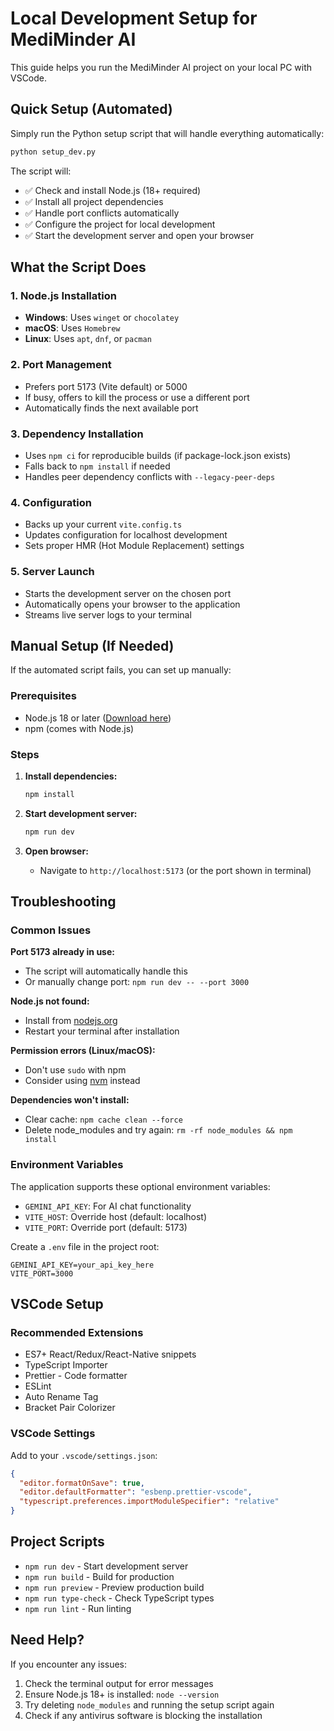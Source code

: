 # Local Development Setup for MediMinder AI

This guide helps you run the MediMinder AI project on your local PC with VSCode.

## Quick Setup (Automated)

Simply run the Python setup script that will handle everything automatically:

```bash
python setup_dev.py
```

The script will:
- ✅ Check and install Node.js (18+ required)
- ✅ Install all project dependencies 
- ✅ Handle port conflicts automatically
- ✅ Configure the project for local development
- ✅ Start the development server and open your browser

## What the Script Does

### 1. Node.js Installation
- **Windows**: Uses `winget` or `chocolatey` 
- **macOS**: Uses `Homebrew`
- **Linux**: Uses `apt`, `dnf`, or `pacman`

### 2. Port Management
- Prefers port 5173 (Vite default) or 5000
- If busy, offers to kill the process or use a different port
- Automatically finds the next available port

### 3. Dependency Installation
- Uses `npm ci` for reproducible builds (if package-lock.json exists)
- Falls back to `npm install` if needed
- Handles peer dependency conflicts with `--legacy-peer-deps`

### 4. Configuration
- Backs up your current `vite.config.ts`
- Updates configuration for localhost development
- Sets proper HMR (Hot Module Replacement) settings

### 5. Server Launch
- Starts the development server on the chosen port
- Automatically opens your browser to the application
- Streams live server logs to your terminal

## Manual Setup (If Needed)

If the automated script fails, you can set up manually:

### Prerequisites
- Node.js 18 or later ([Download here](https://nodejs.org/))
- npm (comes with Node.js)

### Steps
1. **Install dependencies:**
   ```bash
   npm install
   ```

2. **Start development server:**
   ```bash
   npm run dev
   ```

3. **Open browser:**
   - Navigate to `http://localhost:5173` (or the port shown in terminal)

## Troubleshooting

### Common Issues

**Port 5173 already in use:**
- The script will automatically handle this
- Or manually change port: `npm run dev -- --port 3000`

**Node.js not found:**
- Install from [nodejs.org](https://nodejs.org/)
- Restart your terminal after installation

**Permission errors (Linux/macOS):**
- Don't use `sudo` with npm
- Consider using [nvm](https://github.com/nvm-sh/nvm) instead

**Dependencies won't install:**
- Clear cache: `npm cache clean --force`
- Delete node_modules and try again: `rm -rf node_modules && npm install`

### Environment Variables

The application supports these optional environment variables:

- `GEMINI_API_KEY`: For AI chat functionality
- `VITE_HOST`: Override host (default: localhost)
- `VITE_PORT`: Override port (default: 5173)

Create a `.env` file in the project root:
```
GEMINI_API_KEY=your_api_key_here
VITE_PORT=3000
```

## VSCode Setup

### Recommended Extensions
- ES7+ React/Redux/React-Native snippets
- TypeScript Importer
- Prettier - Code formatter
- ESLint
- Auto Rename Tag
- Bracket Pair Colorizer

### VSCode Settings
Add to your `.vscode/settings.json`:
```json
{
  "editor.formatOnSave": true,
  "editor.defaultFormatter": "esbenp.prettier-vscode",
  "typescript.preferences.importModuleSpecifier": "relative"
}
```

## Project Scripts

- `npm run dev` - Start development server
- `npm run build` - Build for production
- `npm run preview` - Preview production build
- `npm run type-check` - Check TypeScript types
- `npm run lint` - Run linting

## Need Help?

If you encounter any issues:
1. Check the terminal output for error messages
2. Ensure Node.js 18+ is installed: `node --version`
3. Try deleting `node_modules` and running the setup script again
4. Check if any antivirus software is blocking the installation